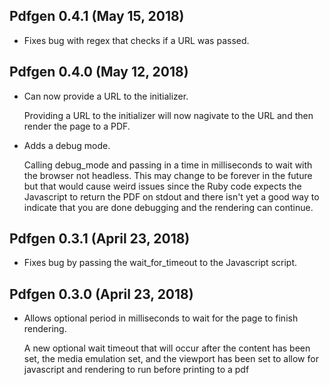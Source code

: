 ## Pdfgen 0.4.1 (May 15, 2018)

* Fixes bug with regex that checks if a URL was passed.

## Pdfgen 0.4.0 (May 12, 2018)

* Can now provide a URL to the initializer.

  Providing a URL to the initializer will now nagivate to the URL and then render the
  page to a PDF.

* Adds a debug mode.

  Calling debug_mode and passing in a time in milliseconds to wait with the browser
  not headless. This may change to be forever in the future but that would cause weird
  issues since the Ruby code expects the Javascript to return the PDF on stdout and
  there isn't yet a good way to indicate that you are done debugging and the rendering
  can continue.

## Pdfgen 0.3.1 (April 23, 2018)

* Fixes bug by passing the wait_for_timeout to the Javascript script.

## Pdfgen 0.3.0 (April 23, 2018)

* Allows optional period in milliseconds to wait for the page to finish rendering.

  A new optional wait timeout that will occur after the content has been set,
  the media emulation set, and the viewport has been set to allow for javascript
  and rendering to run before printing to a pdf

